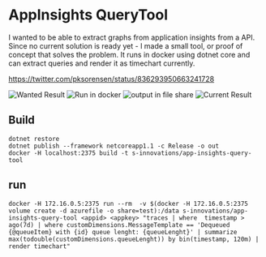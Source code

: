 ﻿# AppInsights QueryTool

I wanted to be able to extract graphs from application insights from a API. Since no current solution is ready yet - I made a small tool, or proof of concept that solves the problem. It runs in docker using dotnet core and can extract queries and render it as timechart currently.

https://twitter.com/pksorensen/status/836293950663241728


![Wanted Result](https://pbs.twimg.com/media/C5scVYtWYAIZdPo.png:large)
![Run in docker](https://pbs.twimg.com/media/C5scuKsXEAAxfGR.jpg:large)
![output in file share](https://pbs.twimg.com/media/C5scz06XQAA4FqQ.jpg:large)
![Current Result](https://pbs.twimg.com/media/C5sc3xJWcAEItxy.jpg:large)

## Build
```
dotnet restore
dotnet publish --framework netcoreapp1.1 -c Release -o out
docker -H localhost:2375 build -t s-innovations/app-insights-query-tool
```

## run 
```
docker -H 172.16.0.5:2375 run --rm  -v $(docker -H 172.16.0.5:2375 volume create -d azurefile -o share=test):/data s-innovations/app-insights-query-tool <appid> <appkey> "traces | where  timestamp > ago(7d) | where customDimensions.MessageTemplate == 'Dequeued {@queueItem} with {id} queue lenght: {queueLenght}' | summarize max(todouble(customDimensions.queueLenght)) by bin(timestamp, 120m) | render timechart"
```
